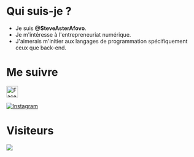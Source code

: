# Qui suis-je ?

- Je suis <strong>@SteveAsterAfovo</strong>.
- Je m'intéresse à l'entrepreneuriat numérique.
- J'aimerais m'initier aux langages de programmation spécifiquement ceux que back-end.


# Me suivre

<a href="https://facebook.com/SteveAsterAfovo.1"><img src="https://www.unipile.com/wp-content/uploads/2022/06/logo-facebook-noir.png" title="Steve Aster Afovo" alt="Facebook" height="30" width="30"></a>

<a href="https://Instagram.com/SteveAsterAfovo"><img src="https://cdn-icons-png.flaticon.com/512/87/87390.png" title="Steve AsterAfovo" alt="Instagram" hauteur="30" largeur="30"></a>

# Visiteurs 


<img src="https://profile-counter.glitch.me/SteveAsterAfovo/count.svg" />

